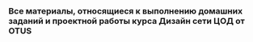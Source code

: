 ### Все материалы, относящиеся к выполнению домашних заданий и проектной работы курса Дизайн сети ЦОД от OTUS

[Домашние задания]: (https://github.com/R0gerWilco/OTUS_DC/tree/main/Homework)
[Проектная работа]: (https://github.com/R0gerWilco/OTUS_DC/tree/main/Project)
